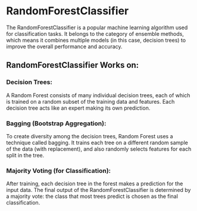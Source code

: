 # RandomForestClassifier
The RandomForestClassifier is a popular machine learning algorithm used for classification tasks. 
It belongs to the category of ensemble methods, which means it combines multiple models (in this case, decision trees) to improve the overall performance and accuracy.

## RandomForestClassifier Works on:
### Decision Trees: 
A Random Forest consists of many individual decision trees, each of which is trained on a random subset of the training data and features.
Each decision tree acts like an expert making its own prediction.

### Bagging (Bootstrap Aggregation): 
To create diversity among the decision trees, Random Forest uses a technique called bagging. 
It trains each tree on a different random sample of the data (with replacement), and also randomly selects features for each split in the tree.

### Majority Voting (for Classification): 
After training, each decision tree in the forest makes a prediction for the input data. 
The final output of the RandomForestClassifier is determined by a majority vote: the class that most trees predict is chosen as the final classification.
